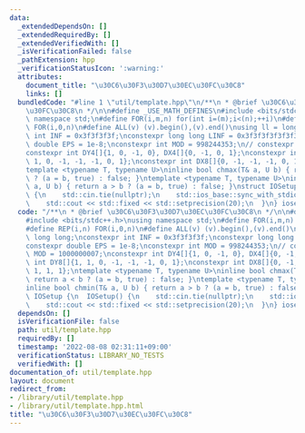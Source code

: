 ```yaml
---
data:
  _extendedDependsOn: []
  _extendedRequiredBy: []
  _extendedVerifiedWith: []
  _isVerificationFailed: false
  _pathExtension: hpp
  _verificationStatusIcon: ':warning:'
  attributes:
    document_title: "\u30C6\u30F3\u30D7\u30EC\u30FC\u30C8"
    links: []
  bundledCode: "#line 1 \"util/template.hpp\"\n/**\n * @brief \u30C6\u30F3\u30D7\u30EC\
    \u30FC\u30C8\n */\n\n#define _USE_MATH_DEFINES\n#include <bits/stdc++.h>\nusing\
    \ namespace std;\n#define FOR(i,m,n) for(int i=(m);i<(n);++i)\n#define REP(i,n)\
    \ FOR(i,0,n)\n#define ALL(v) (v).begin(),(v).end()\nusing ll = long long;\nconstexpr\
    \ int INF = 0x3f3f3f3f;\nconstexpr long long LINF = 0x3f3f3f3f3f3f3f3fLL;\nconstexpr\
    \ double EPS = 1e-8;\nconstexpr int MOD = 998244353;\n// constexpr int MOD = 1000000007;\n\
    constexpr int DY4[]{1, 0, -1, 0}, DX4[]{0, -1, 0, 1};\nconstexpr int DY8[]{1,\
    \ 1, 0, -1, -1, -1, 0, 1};\nconstexpr int DX8[]{0, -1, -1, -1, 0, 1, 1, 1};\n\
    template <typename T, typename U>\ninline bool chmax(T& a, U b) { return a < b\
    \ ? (a = b, true) : false; }\ntemplate <typename T, typename U>\ninline bool chmin(T&\
    \ a, U b) { return a > b ? (a = b, true) : false; }\nstruct IOSetup {\n  IOSetup()\
    \ {\n    std::cin.tie(nullptr);\n    std::ios_base::sync_with_stdio(false);\n\
    \    std::cout << std::fixed << std::setprecision(20);\n  }\n} iosetup;\n"
  code: "/**\n * @brief \u30C6\u30F3\u30D7\u30EC\u30FC\u30C8\n */\n\n#define _USE_MATH_DEFINES\n\
    #include <bits/stdc++.h>\nusing namespace std;\n#define FOR(i,m,n) for(int i=(m);i<(n);++i)\n\
    #define REP(i,n) FOR(i,0,n)\n#define ALL(v) (v).begin(),(v).end()\nusing ll =\
    \ long long;\nconstexpr int INF = 0x3f3f3f3f;\nconstexpr long long LINF = 0x3f3f3f3f3f3f3f3fLL;\n\
    constexpr double EPS = 1e-8;\nconstexpr int MOD = 998244353;\n// constexpr int\
    \ MOD = 1000000007;\nconstexpr int DY4[]{1, 0, -1, 0}, DX4[]{0, -1, 0, 1};\nconstexpr\
    \ int DY8[]{1, 1, 0, -1, -1, -1, 0, 1};\nconstexpr int DX8[]{0, -1, -1, -1, 0,\
    \ 1, 1, 1};\ntemplate <typename T, typename U>\ninline bool chmax(T& a, U b) {\
    \ return a < b ? (a = b, true) : false; }\ntemplate <typename T, typename U>\n\
    inline bool chmin(T& a, U b) { return a > b ? (a = b, true) : false; }\nstruct\
    \ IOSetup {\n  IOSetup() {\n    std::cin.tie(nullptr);\n    std::ios_base::sync_with_stdio(false);\n\
    \    std::cout << std::fixed << std::setprecision(20);\n  }\n} iosetup;\n"
  dependsOn: []
  isVerificationFile: false
  path: util/template.hpp
  requiredBy: []
  timestamp: '2022-08-08 02:31:11+09:00'
  verificationStatus: LIBRARY_NO_TESTS
  verifiedWith: []
documentation_of: util/template.hpp
layout: document
redirect_from:
- /library/util/template.hpp
- /library/util/template.hpp.html
title: "\u30C6\u30F3\u30D7\u30EC\u30FC\u30C8"
---
```

